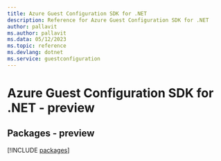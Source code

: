 ```yaml
---
title: Azure Guest Configuration SDK for .NET
description: Reference for Azure Guest Configuration SDK for .NET
author: pallavit
ms.author: pallavit
ms.data: 05/12/2023
ms.topic: reference
ms.devlang: dotnet
ms.service: guestconfiguration
---
```

# Azure Guest Configuration SDK for .NET - preview
## Packages - preview
[!INCLUDE [packages](guest-configuration-index.md)]